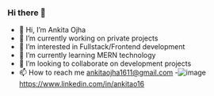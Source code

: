 ### Hi there 👋
- 👋 Hi, I’m Ankita Ojha
- 🔭 I’m currently working on private projects
- 👀 I’m interested in Fullstack/Frontend development
- 🌱 I’m currently learning MERN technology
- 💞️ I’m looking to collaborate on development projects
- 📫 How to reach me ankitaojha1611@gmail.com
-![image](https://github.com/AnkitaO16/AnkitaO16/assets/55884619/acddbbd3-6f49-4b25-9e23-cf6db041979c)
 https://www.linkedin.com/in/ankitao16
<!--
**AnkitaO16/AnkitaO16** is a ✨ _special_ ✨ repository because its `README.md` (this file) appears on your GitHub profile.

Here are some ideas to get you started:


- 🌱 I’m currently learning ...
- 👯 I’m looking to collaborate on ...
- 🤔 I’m looking for help with ...
- 💬 Ask me about ...
- 📫 How to reach me: ...
- 😄 Pronouns: ...
- ⚡ Fun fact: ...
-->
